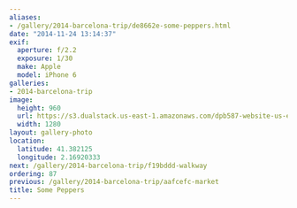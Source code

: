 ```yaml
---
aliases:
- /gallery/2014-barcelona-trip/de8662e-some-peppers.html
date: "2014-11-24 13:14:37"
exif:
  aperture: f/2.2
  exposure: 1/30
  make: Apple
  model: iPhone 6
galleries:
- 2014-barcelona-trip
image:
  height: 960
  url: https://s3.dualstack.us-east-1.amazonaws.com/dpb587-website-us-east-1/asset/gallery/2014-barcelona-trip/de8662e-some-peppers~1280.jpg
  width: 1280
layout: gallery-photo
location:
  latitude: 41.382125
  longitude: 2.16920333
next: /gallery/2014-barcelona-trip/f19bddd-walkway
ordering: 87
previous: /gallery/2014-barcelona-trip/aafcefc-market
title: Some Peppers
---
```

